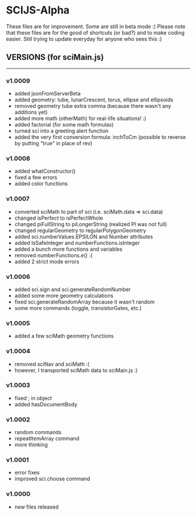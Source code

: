 # SCIJS-Alpha
These files are for improvement. Some are still in beta mode :)
Please note that these files are for the good of shortcuts (or bad?) and to make coding easier.
Still trying to update everyday for anyone who sees this :)

## VERSIONS (for sciMain.js)
---
### v1.0009
- added jsonFromServerBeta
- added geometry: tube, lunarCrescent, torus, ellipse and ellipsoids
- removed geometry tube extra comma (because there wasn't any additions yet)
- added more math (otherMath) for real-life situations! :)
- added factorial (for some math formulas)
- turned sci into a greeting alert function
- added the very first conversion formula: inchToCm (possible to reverse by putting "true" in place of rev)

### v1.0008
- added whatConstructor()
- fixed a few errors
- added color functions

### v1.0007
- converted sciMath to part of sci (i.e. sciMath.data => sci.data)
- changed isPerfect to isPerfectWhole
- changed piFullString to piLongerString (realized PI was not full)
- changed regularGeometry to regularPolygonGeometry
- added sci.numberValues.EPSILON and Number attributes
- added IsSafeInteger and numberFunctions.isInteger
- added a bunch more functions and variables
- removed numberFunctions.e() :(
- added 2 strict mode errors

### v1.0006
- added sci.sign and sci.generateRandomNumber
- added some more geometry calculations
- fixed sci.generateRandomArray because it wasn't random
- some more commands (toggle, transistorGates, etc.)

### v1.0005
- added a few sciMath geometry functions

### v1.0004
- removed sciNav and sciMath :(
- however, I transported sciMath data to sciMain.js :)

### v1.0003
- fixed ; in object
- added hasDocumentBody

### v1.0002
- random commands
- repeatItemArray command
- more thinking

### v1.0001
- error fixes
- improved sci.choose command

### v1.0000
- new files released